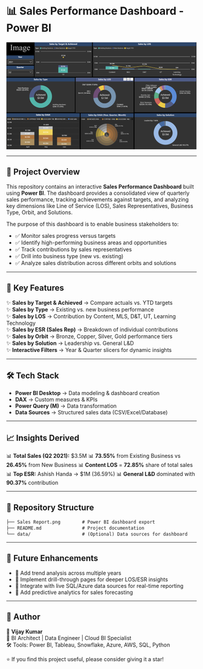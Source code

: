 # 📊 Sales Performance Dashboard - Power BI

<p align="center">
  <img src="Sales%20Report.png" alt="Sales Report Dashboard" width="800"/>
</p>

---

## 📌 Project Overview

This repository contains an interactive **Sales Performance Dashboard** built using **Power BI**. The dashboard provides a consolidated view of quarterly sales performance, tracking achievements against targets, and analyzing key dimensions like Line of Service (LOS), Sales Representatives, Business Type, Orbit, and Solutions.

The purpose of this dashboard is to enable business stakeholders to:

* ✅ Monitor sales progress versus targets
* ✅ Identify high-performing business areas and opportunities
* ✅ Track contributions by sales representatives
* ✅ Drill into business type (new vs. existing)
* ✅ Analyze sales distribution across different orbits and solutions

---

## 🚀 Key Features

✨ **Sales by Target & Achieved** → Compare actuals vs. YTD targets   
✨ **Sales by Type** → Existing vs. new business performance  
✨ **Sales by LOS** → Contribution by Content, MLS, D\&T, UT, Learning Technology  
✨ **Sales by ESR (Sales Rep)** → Breakdown of individual contributions  
✨ **Sales by Orbit** → Bronze, Copper, Silver, Gold performance tiers   
✨ **Sales by Solution** → Leadership vs. General L\&D   
✨ **Interactive Filters** → Year & Quarter slicers for dynamic insights   

---

## 🛠️ Tech Stack

* **Power BI Desktop** → Data modeling & dashboard creation
* **DAX** → Custom measures & KPIs
* **Power Query (M)** → Data transformation
* **Data Sources** → Structured sales data (CSV/Excel/Database)

---

## 📈 Insights Derived

📊 **Total Sales (Q2 2021):** \$3.5M
📊 **73.55%** from Existing Business vs **26.45%** from New Business
📊 **Content LOS** = **72.85%** share of total sales
📊 **Top ESR:** Ashish Handa → \$1M (36.59%)
📊 **General L\&D** dominated with **90.37%** contribution

---

## 📂 Repository Structure

```
├── Sales Report.png        # Power BI dashboard export
├── README.md               # Project documentation
└── data/                   # (Optional) Data sources for dashboard
```

---

## 🔮 Future Enhancements

* 📌 Add trend analysis across multiple years
* 📌 Implement drill-through pages for deeper LOS/ESR insights
* 📌 Integrate with live SQL/Azure data sources for real-time reporting
* 📌 Add predictive analytics for sales forecasting

---

## 🙌 Author

👤 **Vijay Kumar**  
💼 BI Architect | Data Engineer | Cloud BI Specialist  
🛠️ Tools: Power BI, Tableau, Snowflake, Azure, AWS, SQL, Python  

⭐ If you find this project useful, please consider giving it a star!


